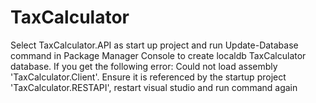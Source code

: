 # TaxCalculator
Select TaxCalculator.API as start up project and run Update-Database command in Package Manager Console to create localdb TaxCalculator database. If you get the following error: 
Could not load assembly 'TaxCalculator.Client'. Ensure it is referenced by the startup project 'TaxCalculator.RESTAPI', restart visual studio and run command again
